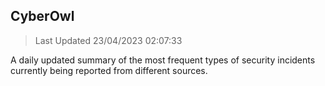 ## CyberOwl 
> Last Updated 23/04/2023 02:07:33 


A daily updated summary of the most frequent types of security incidents currently being reported from different sources.


